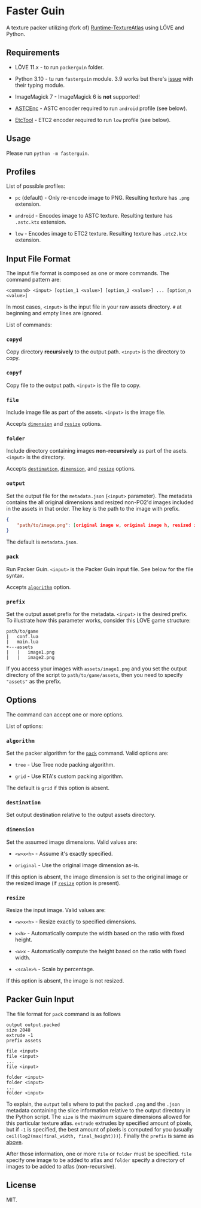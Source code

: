 Faster Guin
=====

A texture packer utilizing (fork of) [Runtime-TextureAtlas](https://github.com/EngineerSmith/Runtime-TextureAtlas)
using LÖVE and Python.

Requirements
-----

* LÖVE 11.x - to run `packerguin` folder.

* Python 3.10 - tu run `fasterguin` module. 3.9 works but there's
[issue](https://bugs.python.org/issue42233) with their typing module.

* ImageMagick 7 - ImageMagick 6 is **not** supported!

* [ASTCEnc](https://github.com/ARM-software/astc-encoder) - ASTC encoder required to run
`android` profile (see below).

* [EtcTool](https://github.com/google/etc2comp) - ETC2 encoder required to run `low` profile (see below).

Usage
-----

Please run `python -m fasterguin`.

Profiles
-----

List of possible profiles:

* `pc` (default) - Only re-encode image to PNG. Resulting texture has `.png` extension.

* `android` - Encodes image to ASTC texture. Resulting texture has `.astc.ktx` extension.

* `low` - Encodes image to ETC2 texture. Resulting texture has `.etc2.ktx` extension.

Input File Format
-----

The input file format is composed as one or more commands. The command pattern are:  
```
<command> <input> [option_1 <value>] [option_2 <value>] ... [option_n <value>]
```

In most cases, `<input>` is the input file in your raw assets directory. `#` at beginning
and empty lines are ignored.

List of commands:

### `copyd`

Copy directory **recursively** to the output path. `<input>` is the directory to copy.

### `copyf`

Copy file to the output path. `<input>` is the file to copy.

### `file`

Include image file as part of the assets. `<input>` is the image file.

Accepts [`dimension`](#dimension) and [`resize`](#resize) options.

### `folder`

Include directory containing images **non-recursively** as part of the asets. `<input>` is the directory.

Accepts [`destination`](#destination), [`dimension`](#dimension), and [`resize`](#resize) options.

### `output`

Set the output file for the `metadata.json` (`<input>` parameter). The metadata contains the all original
dimensions and resized non-PO2'd images included in the assets in that order. The key is the path to the
image with prefix.

```json
{
	"path/to/image.png": [original image w, original image h, resized image w, resized image h]
}
```

The default is `metadata.json`.

### `pack`

Run Packer Guin. `<input>` is the Packer Guin input file. See below for the file syntax.

Accepts [`algorithm`](#algorithm) option.

### `prefix`

Set the output asset prefix for the metadata. `<input>` is the desired prefix. To illustrate
how this parameter works, consider this LOVE game structure:

```
path/to/game
|   conf.lua
|   main.lua
+---assets
|   |   image1.png
|   |   image2.png
```

If you access your images with `assets/image1.png` and you set the output directory of the script
to `path/to/game/assets`, then you need to specify `"assets"` as the prefix.

Options
-----

The command can accept one or more options.

List of options:

### `algorithm`

Set the packer algorithm for the [`pack`](#pack) command. Valid options are:

* `tree` - Use Tree node packing algorithm.

* `grid` - Use RTA's custom packing algorithm.

The default is `grid` if this option is absent.

### `destination`

Set output destination relative to the output assets directory.

### `dimension`

Set the assumed image dimensions. Valid values are:

* `<w>x<h>` - Assume it's exactly specified.

* `original` - Use the original image dimension as-is.

If this option is absent, the image dimension is set to the original image or the
resized image (if [`resize`](#resize) option is present).

### `resize`

Resize the input image. Valid values are:

* `<w>x<h>` - Resize exactly to specified dimensions.

* `x<h>` - Automatically compute the width based on the ratio with fixed height.

* `<w>x` - Automatically compute the height based on the ratio with fixed width.

* `<scale>%` - Scale by percentage.

If this option is absent, the image is not resized.

Packer Guin Input
-----

The file format for `pack` command is as follows

```
output output.packed
size 2048
extrude -1
prefix assets

file <input>
file <input>
...
file <input>

folder <input>
folder <input>
...
folder <input>
```

To explain, the `output` tells where to put the packed `.png` and the `.json` metadata
containing the slice information relative to the output directory in the Python script.
The `size` is the maximum square dimensions allowed for this particular texture atlas.
`extrude` extrudes by specified amount of pixels, but if `-1` is specified, the best
amount of pixels is computed for you (usually `ceil(log2(max(final_width, final_height)))`).
Finally the `prefix` is same as [above](#prefix).

After those information, one or more `file` or `folder` must be specified. `file` specify
one image to be added to atlas and `folder` specify a directory of images to be added to
atlas (non-recursive).

License
-----

MIT.

